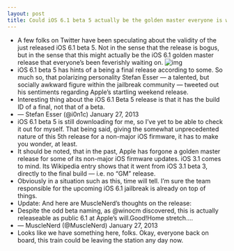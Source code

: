 ```yaml
---
layout: post
title: Could iOS 6.1 beta 5 actually be the golden master everyone is waiting on?
---
```

* A few folks on Twitter have been speculating about the validity of the just released iOS 6.1 beta 5. Not in the sense that the release is bogus, but in the sense that this might actually be the iOS 6.1 golden master release that everyone’s been feverishly waiting on.
![img](http://media.idownloadblog.com/wp-content/uploads/2013/01/iOS-6.1-Beta-5-GM.png)
* iOS 6.1 beta 5 has hints of a being a final release according to some. So much so, that polarizing personality Stefan Esser — a talented, but socially awkward figure within the jailbreak community — tweeted out his sentiments regarding Apple’s startling weekend release.
* Interesting thing about the iOS 6.1 Beta 5 release is that it has the build ID of a final, not that of a beta.
* — Stefan Esser (@i0n1c) January 27, 2013
* iOS 6.1 beta 5 is still downloading for me, so I’ve yet to be able to check it out for myself. That being said, giving the somewhat unprecedented nature of this 5th release for a non-major iOS firmware, it has to make you wonder, at least.
* It should be noted, that in the past, Apple has forgone a golden master release for some of its non-major iOS firmware updates. iOS 3.1 comes to mind. Its Wikipedia entry shows that it went from iOS 3.1 beta 3, directly to the final build — i.e. no “GM” release.
* Obviously in a situation such as this, time will tell. I’m sure the team responsible for the upcoming iOS 6.1 jailbreak is already on top of things.
* Update: And here are MuscleNerd’s thoughts on the release:
* Despite the odd beta naming, as @winocm discovered, this is actually releaseable as public 6.1 at Apple’s will.Good!Home stretch….
* — MuscleNerd (@MuscleNerd) January 27, 2013
* Looks like we have something here, folks. Okay, everyone back on board, this train could be leaving the station any day now.

